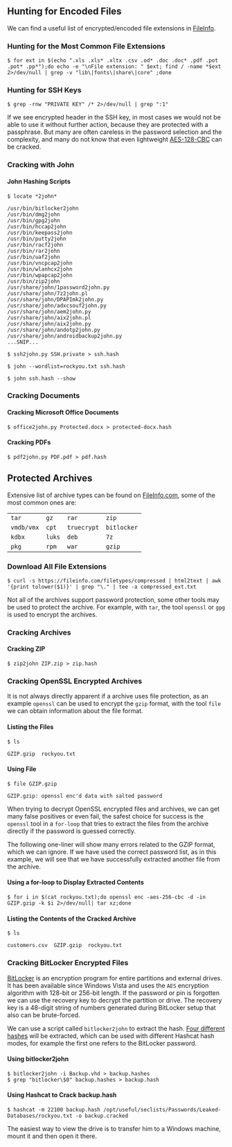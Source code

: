 ## Hunting for Encoded Files

We can find a useful list of encrypted/encoded file extensions in [FileInfo](https://fileinfo.com/filetypes/encoded).

### Hunting for the Most Common File Extensions
```shell-session
$ for ext in $(echo ".xls .xls* .xltx .csv .od* .doc .doc* .pdf .pot .pot* .pp*");do echo -e "\nFile extension: " $ext; find / -name *$ext 2>/dev/null | grep -v "lib\|fonts\|share\|core" ;done
```

### Hunting for SSH Keys
```shell-session
$ grep -rnw "PRIVATE KEY" /* 2>/dev/null | grep ":1"
```

If we see encrypted header in the SSH key, in most cases we would not be able to use it without further action, because they are protected with a passphrase. But many are often careless in the password selection and the complexity, and many do not know that even lightweight [AES-128-CBC](https://en.wikipedia.org/wiki/Advanced_Encryption_Standard) can be cracked.

### Cracking with John

#### John Hashing Scripts
```shell-session
$ locate *2john*

/usr/bin/bitlocker2john
/usr/bin/dmg2john
/usr/bin/gpg2john
/usr/bin/hccap2john
/usr/bin/keepass2john
/usr/bin/putty2john
/usr/bin/racf2john
/usr/bin/rar2john
/usr/bin/uaf2john
/usr/bin/vncpcap2john
/usr/bin/wlanhcx2john
/usr/bin/wpapcap2john
/usr/bin/zip2john
/usr/share/john/1password2john.py
/usr/share/john/7z2john.pl
/usr/share/john/DPAPImk2john.py
/usr/share/john/adxcsouf2john.py
/usr/share/john/aem2john.py
/usr/share/john/aix2john.pl
/usr/share/john/aix2john.py
/usr/share/john/andotp2john.py
/usr/share/john/androidbackup2john.py
...SNIP...
```

```shell-session
$ ssh2john.py SSH.private > ssh.hash
```
```shell-session
$ john --wordlist=rockyou.txt ssh.hash
```
```shell-session
$ john ssh.hash --show
```

### Cracking Documents

#### Cracking Microsoft Office Documents
```shell-session
$ office2john.py Protected.docx > protected-docx.hash
```

#### Cracking PDFs
```shell-session
$ pdf2john.py PDF.pdf > pdf.hash
```

## Protected Archives

Extensive list of archive types can be found on [FileInfo.com](https://fileinfo.com/filetypes/compressed), some of the most common ones are:

|   |   |   |   |
|---|---|---|---|
|`tar`|`gz`|`rar`|`zip`|
|`vmdb/vmx`|`cpt`|`truecrypt`|`bitlocker`|
|`kdbx`|`luks`|`deb`|`7z`|
|`pkg`|`rpm`|`war`|`gzip`|

### Download All File Extensions
```shell-session
$ curl -s https://fileinfo.com/filetypes/compressed | html2text | awk '{print tolower($1)}' | grep "\." | tee -a compressed_ext.txt
```

Not all of the archives support password protection, some other tools may be used to protect the archive. For example, with `tar`, the tool `openssl` or `gpg` is used to encrypt the archives.

### Cracking Archives

#### Cracking ZIP
```shell-session
$ zip2john ZIP.zip > zip.hash
```

### Cracking OpenSSL Encrypted Archives

It is not always directly apparent if a archive uses file protection, as an example `openssl` can be used to encrypt the `gzip` format, with the tool `file` we can obtain information about the file format.

#### Listing the Files
```shell-session
$ ls

GZIP.gzip  rockyou.txt
```

#### Using File
```shell-session
$ file GZIP.gzip 

GZIP.gzip: openssl enc'd data with salted password
```

When trying to decrypt OpenSSL encrypted files and archives, we can get many false positives or even fail, the safest choice for success is the `openssl` tool in a `for-loop` that tries to extract the files from the archive directly if the password is guessed correctly.

The following one-liner will show many errors related to the GZIP format, which we can ignore. If we have used the correct password list, as in this example, we will see that we have successfully extracted another file from the archive.

#### Using a for-loop to Display Extracted Contents
```shell-session
$ for i in $(cat rockyou.txt);do openssl enc -aes-256-cbc -d -in GZIP.gzip -k $i 2>/dev/null| tar xz;done
```

#### Listing the Contents of the Cracked Archive
```shell-session
$ ls

customers.csv  GZIP.gzip  rockyou.txt
```

### Cracking BitLocker Encrypted Files

[BitLocker](https://docs.microsoft.com/en-us/windows/security/information-protection/bitlocker/bitlocker-device-encryption-overview-windows-10) is an encryption program for entire partitions and external drives. It has been available since Windows Vista and uses the `AES` encryption algorithm with 128-bit or 256-bit length. If the password or pin is forgotten we can use the recovery key to decrypt the partition or drive. The recovery key is a 48-digit string of numbers generated during BitLocker setup that also can be brute-forced.

We can use a script called `bitlocker2john` to extract the hash. [Four different hashes](https://openwall.info/wiki/john/OpenCL-BitLocker) will be extracted, which can be used with different Hashcat hash modes, for example the first one refers to the BitLocker password.

#### Using bitlocker2john
```shell-session
$ bitlocker2john -i Backup.vhd > backup.hashes
$ grep "bitlocker\$0" backup.hashes > backup.hash
```

#### Using Hashcat to Crack backup.hash
```shell-session
$ hashcat -m 22100 backup.hash /opt/useful/seclists/Passwords/Leaked-Databases/rockyou.txt -o backup.cracked
```

The easiest way to view the drive is to transfer him to a Windows machine, mount it and then open it there.